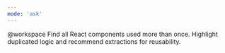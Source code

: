 ```yaml
---
mode: 'ask'
---
```


@workspace Find all React components used more than once. Highlight duplicated logic and recommend
extractions for reusability.
